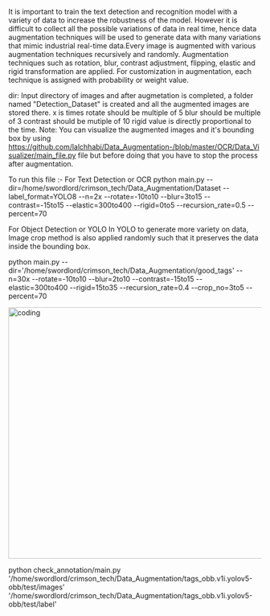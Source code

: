 
It is important to train the text detection and recognition model with a variety of data to increase the robustness of the model. However it is difficult to collect all the possible variations 
of data in real time, hence data augmentation techniques will be used to generate data with many variations that mimic industrial real-time data.Every image is augmented with various augmentation 
techniques recursively and randomly. Augmentation techniques such as rotation, blur, contrast adjustment, flipping, elastic and rigid transformation are applied. For customization in augmentation, 
each technique is assigned with probability or weight value.

dir: Input directory of images and after augmetation is completed, a folder named "Detection_Dataset" is created and all the augmented images are stored there.
x is times
rotate should be multiple of 5
blur should be multiple of 3
contrast should be mutiple of 10
rigid value is directly proportional to the time.
Note: You can visualize the augmented images and it's bounding box by using https://github.com/lalchhabi/Data_Augmentation-/blob/master/OCR/Data_Visualizer/main_file.py file but before doing that you have to stop the process after augmentation.

To run this file :-
For Text Detection or OCR
python main.py --dir=/home/swordlord/crimson_tech/Data_Augmentation/Dataset --label_format=YOLO8  --n=2x --rotate=-10to10 --blur=3to15 --contrast=-15to15 --elastic=300to400 --rigid=0to5 --recursion_rate=0.5 --percent=70 

For Object Detection or YOLO
In YOLO to generate more variety on data, Image crop method is also applied randomly such that it preserves the data inside the bounding box.

python main.py --dir='/home/swordlord/crimson_tech/Data_Augmentation/good_tags' --n=30x --rotate=-10to10 --blur=2to10 --contrast=-15to15 --elastic=300to400 --rigid=15to35 --recursion_rate=0.4 --crop_no=3to5 --percent=70

<img alt = 'coding' width = "1000" height = "500" src = "https://github.com/lalchhabi/Data_Augmentation/blob/master/augmentation_process.jpg">

python check_annotation/main.py '/home/swordlord/crimson_tech/Data_Augmentation/tags_obb.v1i.yolov5-obb/test/images' '/home/swordlord/crimson_tech/Data_Augmentation/tags_obb.v1i.yolov5-obb/test/label' 